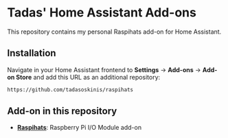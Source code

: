 # Tadas' Home Assistant Add-ons

This repository contains my personal Raspihats add-on for Home Assistant. 

## Installation

Navigate in your Home Assistant frontend to **Settings** -> **Add-ons** -> **Add-on Store** and add this URL as an additional repository:
```txt
https://github.com/tadasoskinis/raspihats
```

## Add-on in this repository
 - **[Raspihats](/README.md)**: Raspberry Pi I/O Module add-on
